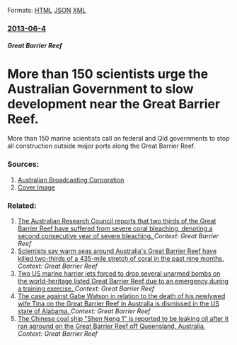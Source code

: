 
Formats: [HTML](/news/2013/06/4/more-than-150-scientists-urge-the-australian-government-to-slow-development-near-the-great-barrier-reef.html)  [JSON](/news/2013/06/4/more-than-150-scientists-urge-the-australian-government-to-slow-development-near-the-great-barrier-reef.json)  [XML](/news/2013/06/4/more-than-150-scientists-urge-the-australian-government-to-slow-development-near-the-great-barrier-reef.xml)  

### [2013-06-4](/news/2013/06/4/index.md)

##### Great Barrier Reef
# More than 150 scientists urge the Australian Government to slow development near the Great Barrier Reef. 

More than 150 marine scientists call on federal and Qld governments to stop all construction outside major ports along the Great Barrier Reef.


### Sources:

1. [Australian Broadcasting Corporation](http://www.abc.net.au/news/2013-06-05/scientists-warn-of-port-construction-barrier-reef-threat/4734182?section=qld)
1. [Cover Image](http://www.abc.net.au/news/image/918400-1x1-700x700.jpg)

### Related:

1. [The Australian Research Council reports that two thirds of the Great Barrier Reef have suffered from severe coral bleaching, denoting a second consecutive year of severe bleaching. ](/news/2017/04/10/the-australian-research-council-reports-that-two-thirds-of-the-great-barrier-reef-have-suffered-from-severe-coral-bleaching-denoting-a-seco.md) _Context: Great Barrier Reef_
2. [Scientists say warm seas around Australia's Great Barrier Reef have killed two-thirds of a 435-mile stretch of coral in the past nine months. ](/news/2016/11/29/scientists-say-warm-seas-around-australia-s-great-barrier-reef-have-killed-two-thirds-of-a-435-mile-stretch-of-coral-in-the-past-nine-months.md) _Context: Great Barrier Reef_
3. [Two US marine harrier jets forced to drop several unarmed bombs on the world-heritage listed Great Barrier Reef due to an emergency during a training exercise. ](/news/2013/07/20/two-us-marine-harrier-jets-forced-to-drop-several-unarmed-bombs-on-the-world-heritage-listed-great-barrier-reef-due-to-an-emergency-during-a.md) _Context: Great Barrier Reef_
4. [The case against Gabe Watson in relation to the death of his newlywed wife Tina on the Great Barrier Reef in Australia is dismissed in the US state of Alabama. ](/news/2012/02/23/the-case-against-gabe-watson-in-relation-to-the-death-of-his-newlywed-wife-tina-on-the-great-barrier-reef-in-australia-is-dismissed-in-the-u.md) _Context: Great Barrier Reef_
5. [The Chinese coal ship "Shen Neng 1" is reported to be leaking oil after it ran aground on the Great Barrier Reef off Queensland, Australia. ](/news/2010/04/4/the-chinese-coal-ship-shen-neng-1-is-reported-to-be-leaking-oil-after-it-ran-aground-on-the-great-barrier-reef-off-queensland-australia.md) _Context: Great Barrier Reef_
